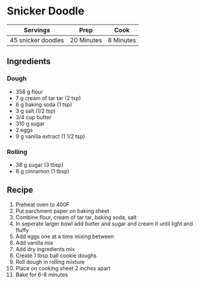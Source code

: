 # Snicker Doodle

|Servings|Prep|Cook|
|--|--|--|
|45 snicker doodles|20 Minutes|8 Minutes|

## Ingredients

### Dough

* 358 g flour
* 7 g cream of tar tar (2 tsp)
* 6 g baking soda (1 tsp)
* 3 g salt (1/2 tsp)
* 3/4 cup butter
* 310 g sugar
* 2 eggs
* 9 g vanilla extract (1 1/2 tsp)

### Rolling

* 38 g sugar (3 tbsp)
* 8 g cinnamon (1 tbsp)

## Recipe

1) Preheat oven to 400F
2) Put parchment paper on baking sheet
3) Combine flour, cream of tar tar, baking soda, salt
4) In seperate larger bowl add butter and sugar and cream it until light and fluffy
5) Add eggs one at a time mixing between
6) Add vanilla mix
7) Add dry ingredients mix
8) Create 1 tbsp ball cookie doughs
9) Roll dough in rolling mixture
10) Place on cooking sheet 2 inches apart
11) Bake for 6-8 minutes
